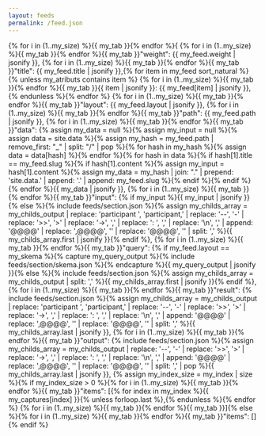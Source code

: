 ```yaml
---
layout: feeds
permalink: /feed.json
---
```

{% for i in (1..my_size) %}{{ my_tab }}{% endfor %}{
{% for i in (1..my_size) %}{{ my_tab }}{% endfor %}{{ my_tab }}"weight": {{ my_feed.weight | jsonify }},
{% for i in (1..my_size) %}{{ my_tab }}{% endfor %}{{ my_tab }}"title": {{ my_feed.title | jsonify }},{% for item in my_feed sort_natural %}{% unless my_atributs contains item %} 
{% for i in (1..my_size) %}{{ my_tab }}{% endfor %}{{ my_tab }}{{ item | jsonify }}: {{ my_feed[item] | jsonify }},{% endunless %}{% endfor %}
{% for i in (1..my_size) %}{{ my_tab }}{% endfor %}{{ my_tab }}"layout": {{ my_feed.layout | jsonify }},
{% for i in (1..my_size) %}{{ my_tab }}{% endfor %}{{ my_tab }}"path": {{ my_feed.path | jsonify }},
{% for i in (1..my_size) %}{{ my_tab }}{% endfor %}{{ my_tab }}"data": {% assign my_data = null %}{% assign my_input = null %}{% assign data = site.data %}{% assign my_hash = my_feed.path | remove_first: "_" | split: "/" | pop %}{% for hash in my_hash %}{% assign data = data[hash] %}{% endfor %}{% for hash in data %}{% if hash[1].title == my_feed.slug %}{% if hash[1].content %}{% assign my_input = hash[1].content %}{% assign my_data = my_hash | join: "." | prepend: 'site.data.' | append: '.' | append: my_feed.slug %}{% endif %}{% endif %}{% endfor %}{{ my_data | jsonify }},
{% for i in (1..my_size) %}{{ my_tab }}{% endfor %}{{ my_tab }}"input": {% if my_input %}{{ my_input | jsonify }}{% else %}{% include feeds/section.json %}{% assign my_childs_array = my_childs_output | replace: 'participant ', 'participant,' | replace: '--', '-' | replace: '>>', '>' | replace: '->', ',' | replace: ': ', ',' | replace: '\n', ',' | append: '@@@@' | replace: ',@@@@', '' | replace: '@@@@', '' | split: ',' %}{{ my_childs_array.first | jsonify }}{% endif %},
{% for i in (1..my_size) %}{{ my_tab }}{% endfor %}{{ my_tab }}"query": {% if my_feed.layout == my_skema %}{% capture my_query_output %}{% include feeds/section/skema.json %}{% endcapture %}{{ my_query_output | jsonify }}{% else %}{% include feeds/section.json %}{% assign my_childs_array = my_childs_output | split: ',' %}{{ my_childs_array.first | jsonify }}{% endif %},
{% for i in (1..my_size) %}{{ my_tab }}{% endfor %}{{ my_tab }}"result": {% include feeds/section.json %}{% assign my_childs_array = my_childs_output | replace: 'participant ', 'participant,' | replace: '--', '-' | replace: '>>', '>' | replace: '->', ',' | replace: ': ', ',' | replace: '\n', ',' | append: '@@@@' | replace: ',@@@@', '' | replace: '@@@@', '' | split: ',' %}{{ my_childs_array.last | jsonify }},
{% for i in (1..my_size) %}{{ my_tab }}{% endfor %}{{ my_tab }}"output": {% include feeds/section.json %}{% assign my_childs_array = my_childs_output | replace: '--', '-' | replace: '>>', '>' | replace: '->', ',' | replace: ': ', ',' | replace: '\n', ',' | append: '@@@@' | replace: ',@@@@', '' | replace: '@@@@', '' | split: ',' | pop %}{{ my_childs_array.last | jsonify }},
{% assign my_index_size = my_index | size %}{% if my_index_size > 0 %}{% for i in (1..my_size) %}{{ my_tab }}{% endfor %}{{ my_tab }}"items": [{% for index in my_index %}{{ my_captures[index] }}{% unless forloop.last %},{% endunless %}{% endfor %}
{% for i in (1..my_size) %}{{ my_tab }}{% endfor %}{{ my_tab }}]{% else %}{% for i in (1..my_size) %}{{ my_tab }}{% endfor %}{{ my_tab }}"items": []{% endif %}
